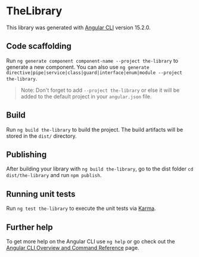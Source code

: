 # TheLibrary

This library was generated with [Angular CLI](https://github.com/angular/angular-cli) version 15.2.0.

## Code scaffolding

Run `ng generate component component-name --project the-library` to generate a new component. You can also use `ng generate directive|pipe|service|class|guard|interface|enum|module --project the-library`.
> Note: Don't forget to add `--project the-library` or else it will be added to the default project in your `angular.json` file. 

## Build

Run `ng build the-library` to build the project. The build artifacts will be stored in the `dist/` directory.

## Publishing

After building your library with `ng build the-library`, go to the dist folder `cd dist/the-library` and run `npm publish`.

## Running unit tests

Run `ng test the-library` to execute the unit tests via [Karma](https://karma-runner.github.io).

## Further help

To get more help on the Angular CLI use `ng help` or go check out the [Angular CLI Overview and Command Reference](https://angular.io/cli) page.
